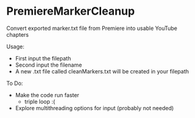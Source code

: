 # PremiereMarkerCleanup
 Convert exported marker.txt file from Premiere into usable YouTube chapters

Usage:
- First input the filepath
- Second input the filename
- A new .txt file called cleanMarkers.txt will be created in your filepath

To Do:
- Make the code run faster
    - triple loop :(
- Explore multithreading options for input (probably not needed)